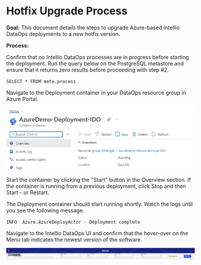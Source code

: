 # Hotfix Upgrade Process

**Goal:** This document details the steps to upgrade Azure-based Intellio DataOps deployments to a new hotfix version.

**Process:**

Confirm that no Intellio DataOps processes are in progress before starting the deployment. Run the query below on the PostgreSQL metastore and ensure that it returns zero results before proceeding with step #2.

```
SELECT * FROM meta.process
```

Navigate to the Deployment container in your DataOps resource group in Azure Portal.

![](<../../../../.gitbook/assets/image (371).png>)

Start the container by clicking the "Start" button in the Overview section. If the container is running from a previous deployment, click Stop and then Start - or Restart.

The Deployment container should start running shortly. Watch the logs until you see the following message.

```
INFO  Azure.AzureDeployActor - Deployment complete
```

Navigate to the Intellio DataOps UI and confirm that the hover-over on the Menu tab indicates the newest version of the software.

![](<../../../../.gitbook/assets/image (325) (1) (1).png>)





